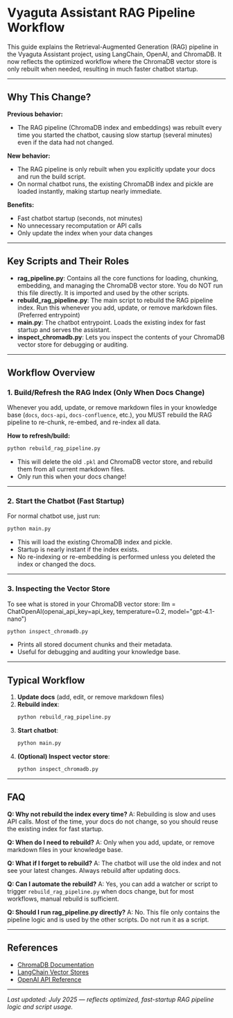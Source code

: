 # Vyaguta Assistant RAG Pipeline Workflow

This guide explains the Retrieval-Augmented Generation (RAG) pipeline in the Vyaguta Assistant project, using LangChain, OpenAI, and ChromaDB. It now reflects the optimized workflow where the ChromaDB vector store is only rebuilt when needed, resulting in much faster chatbot startup.

---

## Why This Change?

**Previous behavior:**

- The RAG pipeline (ChromaDB index and embeddings) was rebuilt every time you started the chatbot, causing slow startup (several minutes) even if the data had not changed.

**New behavior:**

- The RAG pipeline is only rebuilt when you explicitly update your docs and run the build script.
- On normal chatbot runs, the existing ChromaDB index and pickle are loaded instantly, making startup nearly immediate.

**Benefits:**

- Fast chatbot startup (seconds, not minutes)
- No unnecessary recomputation or API calls
- Only update the index when your data changes

---

## Key Scripts and Their Roles

- **rag_pipeline.py**: Contains all the core functions for loading, chunking, embedding, and managing the ChromaDB vector store. You do NOT run this file directly. It is imported and used by the other scripts.
- **rebuild_rag_pipeline.py**: The main script to rebuild the RAG pipeline index. Run this whenever you add, update, or remove markdown files. (Preferred entrypoint)
- **main.py**: The chatbot entrypoint. Loads the existing index for fast startup and serves the assistant.
- **inspect_chromadb.py**: Lets you inspect the contents of your ChromaDB vector store for debugging or auditing.

---

## Workflow Overview

### 1. Build/Refresh the RAG Index (Only When Docs Change)

Whenever you add, update, or remove markdown files in your knowledge base (`docs`, `docs-api`, `docs-confluence`, etc.), you MUST rebuild the RAG pipeline to re-chunk, re-embed, and re-index all data.

**How to refresh/build:**

```bash
python rebuild_rag_pipeline.py
```

- This will delete the old `.pkl` and ChromaDB vector store, and rebuild them from all current markdown files.
- Only run this when your docs change!

---

### 2. Start the Chatbot (Fast Startup)

For normal chatbot use, just run:

```bash
python main.py
```

- This will load the existing ChromaDB index and pickle.
- Startup is nearly instant if the index exists.
- No re-indexing or re-embedding is performed unless you deleted the index or changed the docs.

---

### 3. Inspecting the Vector Store

To see what is stored in your ChromaDB vector store:
llm = ChatOpenAI(openai_api_key=api_key, temperature=0.2, model="gpt-4.1-nano")
```bash
python inspect_chromadb.py
```

- Prints all stored document chunks and their metadata.
- Useful for debugging and auditing your knowledge base.

---

## Typical Workflow

1. **Update docs** (add, edit, or remove markdown files)
2. **Rebuild index**:
   ```bash
   python rebuild_rag_pipeline.py
   ```
3. **Start chatbot**:
   ```bash
   python main.py
   ```
4. **(Optional) Inspect vector store**:
   ```bash
   python inspect_chromadb.py
   ```

---

## FAQ

**Q: Why not rebuild the index every time?**
A: Rebuilding is slow and uses API calls. Most of the time, your docs do not change, so you should reuse the existing index for fast startup.

**Q: When do I need to rebuild?**
A: Only when you add, update, or remove markdown files in your knowledge base.

**Q: What if I forget to rebuild?**
A: The chatbot will use the old index and not see your latest changes. Always rebuild after updating docs.

**Q: Can I automate the rebuild?**
A: Yes, you can add a watcher or script to trigger `rebuild_rag_pipeline.py` when docs change, but for most workflows, manual rebuild is sufficient.

**Q: Should I run rag_pipeline.py directly?**
A: No. This file only contains the pipeline logic and is used by the other scripts. Do not run it as a script.

---

## References

- [ChromaDB Documentation](https://docs.trychroma.com/)
- [LangChain Vector Stores](https://python.langchain.com/docs/integrations/vectorstores/chroma)
- [OpenAI API Reference](https://platform.openai.com/docs/api-reference/introduction)

---

_Last updated: July 2025 — reflects optimized, fast-startup RAG pipeline logic and script usage._

